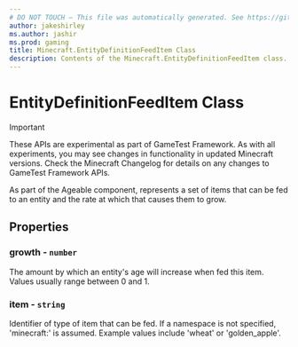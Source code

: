 ```yaml
---
# DO NOT TOUCH — This file was automatically generated. See https://github.com/Mojang/MinecraftScriptingApiDocsGenerator to modify descriptions, examples, etc.
author: jakeshirley
ms.author: jashir
ms.prod: gaming
title: Minecraft.EntityDefinitionFeedItem Class
description: Contents of the Minecraft.EntityDefinitionFeedItem class.
---
```

# EntityDefinitionFeedItem Class
>[!IMPORTANT]
>These APIs are experimental as part of GameTest Framework. As with all experiments, you may see changes in functionality in updated Minecraft versions. Check the Minecraft Changelog for details on any changes to GameTest Framework APIs.

As part of the Ageable component, represents a set of items that can be fed to an entity and the rate at which that causes them to grow.

## Properties
### **growth** - `number`
The amount by which an entity's age will increase when fed this item. Values usually range between 0 and 1.


### **item** - `string`
Identifier of type of item that can be fed. If a namespace is not specified, 'minecraft:' is assumed. Example values include 'wheat' or 'golden_apple'.



